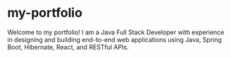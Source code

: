 # my-portfolio
Welcome to my portfolio! I am a Java Full Stack Developer with experience in designing and building end-to-end web applications using Java, Spring Boot, Hibernate, React, and RESTful APIs.
